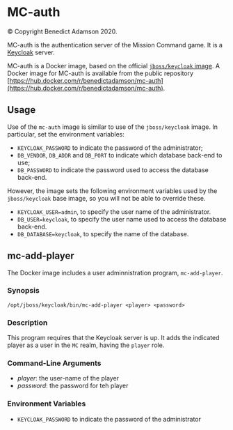 # MC-auth
© Copyright Benedict Adamson 2020.

MC-auth is the authentication server of the Mission Command game. It is a [Keycloak](https://www.keycloak.org/) server.

MC-auth is a Docker image, based on the official [`jboss/keycloak` image](https://hub.docker.com/r/jboss/keycloak). A Docker image for MC-auth is available from the  public repository
[https://hub.docker.com/r/benedictadamson/mc-auth](https://hub.docker.com/r/benedictadamson/mc-auth).

## Usage
Use of the `mc-auth` image is similar to use of the `jboss/keycloak` image. In particular, set the environment variables:
* `KEYCLOAK_PASSWORD` to indicate the password of the administrator;
* `DB_VENDOR`, `DB_ADDR` and `DB_PORT` to indicate which database back-end to use;
* `DB_PASSWORD` to indicate the password used to access the database back-end.

However, the image sets the following environment variables used by the `jboss/keycloak` base image, so you will not be able to override these.
* `KEYCLOAK_USER=admin`, to specify the user name of the administrator.
* `DB_USER=keycloak`, to specify the user name used to access the database back-end.
* `DB_DATABASE=keycloak`, to specify the name of the database.

## mc-add-player
The Docker image includes a user adminnistration program, `mc-add-player`.

### Synopsis
```
/opt/jboss/keycloak/bin/mc-add-player <player> <password>
```

### Description
This program requires that the Keycloak server is up.
It adds the indicated player as a user in the `MC` realm, having the `player` role.

### Command-Line Arguments
* *player*: the user-name of the player
* *password*: the password for teh player

### Environment Variables
* `KEYCLOAK_PASSWORD` to indicate the password of the administrator

